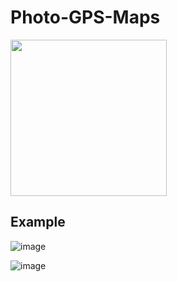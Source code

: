 # Photo-GPS-Maps

<img src="https://user-images.githubusercontent.com/11046969/177250863-dbfe4b3c-5798-4119-9e6a-c43cf6ab7e2f.png" width="250" />

## Example


![image](https://user-images.githubusercontent.com/11046969/177362765-5816ff65-b81a-4c80-860b-edb706bdcef3.png)

![image](https://user-images.githubusercontent.com/11046969/177362937-2fe2a9b9-6cf4-4daf-b05b-eb2083d397aa.png)
